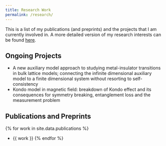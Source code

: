 ```yaml
---
title: Research Work
permalink: /research/
---
```


This is a list of my publications (and preprints) and the projects that I am currently involved in. A more detailed version of my research interests can be found [here](/work/).

## Ongoing Projects

- A new auxiliary model approach to studying metal-insulator transitions in bulk lattice models; connecting the infinite dimensional auxiliary model to a finite dimensional system without resorting to self-consistency
- Kondo model in magnetic field: breakdown of Kondo effect and its consequences for symmetry breaking, entanglement loss and the measurement problem

## Publications and Preprints

{% for work in site.data.publications %}
- {{ work }}
{% endfor %}
